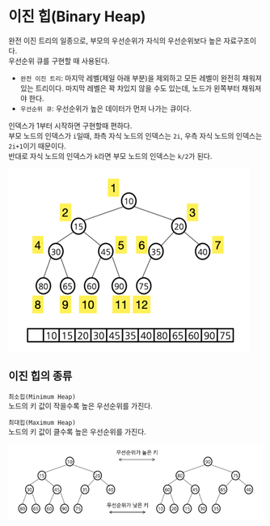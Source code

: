 # 이진 힙(Binary Heap)

완전 이진 트리의 일종으로, 부모의 우선순위가 자식의 우선순위보다 높은 자료구조이다.  
우선순위 큐를 구현할 때 사용된다.

- `완전 이진 트리`: 마지막 레벨(제일 아래 부분)을 제외하고 모든 레벨이 완전히 채워져 있는 트리이다. 마지막 레벨은 꽉 차있지 않을 수도 있는데, 노드가 왼쪽부터 채워져야 한다.
- `우선순위 큐`: 우선순위가 높은 데이터가 먼저 나가는 큐이다.

인덱스가 1부터 시작하면 구현할때 편하다.  
부모 노드의 인덱스가 `i`일때, 좌측 자식 노드의 인덱스는 `2i`, 우측 자식 노드의 인덱스는 `2i+1`이기 때문이다.  
반대로 자식 노드의 인덱스가 `k`라면 부모 노드의 인덱스는 `k/2`가 된다.  

![이진 힙](./etc/힙.png)

## 이진 힙의 종류

`최소힙(Minimum Heap)`  
노드의 키 값이 작을수록 높은 우선순위를 가진다.

`최대힙(Maximum Heap)`  
노드의 키 값이 클수록 높은 우선순위를 가진다.  

![이진 힙](./etc/최소힙_최대힙.png)

